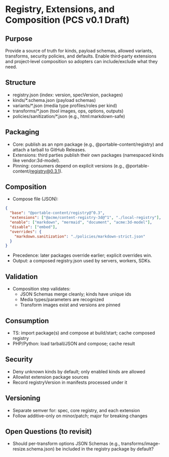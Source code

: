 # Registry, Extensions, and Composition (PCS v0.1 Draft)

## Purpose
Provide a source of truth for kinds, payload schemas, allowed variants, transforms, security policies, and defaults. Enable third‑party extensions and project‑level composition so adopters can include/exclude what they need.

## Structure
- registry.json (index: version, specVersion, packages)
- kinds/*.schema.json (payload schemas)
- variants/*.json (media type profiles/roles per kind)
- transforms/*.json (tool images, ops, options, outputs)
- policies/sanitization/*.json (e.g., html:markdown-safe)

## Packaging
- Core: publish as an npm package (e.g., @portable-content/registry) and attach a tarball to GitHub Releases.
- Extensions: third parties publish their own packages (namespaced kinds like vendor:3d-model).
- Pinning: consumers depend on explicit versions (e.g., @portable-content/registry@0.3.1).

## Composition
- Compose file (JSON):
```json
{
  "base": "@portable-content/registry@^0.3",
  "extensions": ["@acme/content-registry-3d@^1", "./local-registry"],
  "enable": ["markdown", "mermaid", "document", "acme:3d-model"],
  "disable": ["embed"],
  "overrides": {
    "markdown.sanitization": "./policies/markdown-strict.json"
  }
}
```

- Precedence: later packages override earlier; explicit overrides win.
- Output: a composed registry.json used by servers, workers, SDKs.

## Validation
- Composition step validates:
  - JSON Schemas merge cleanly; kinds have unique ids
  - Media types/parameters are recognized
  - Transform images exist and versions are pinned

## Consumption
- TS: import package(s) and compose at build/start; cache composed registry
- PHP/Python: load tarball/JSON and compose; cache result

## Security
- Deny unknown kinds by default; only enabled kinds are allowed
- Allowlist extension package sources
- Record registryVersion in manifests processed under it

## Versioning
- Separate semver for: spec, core registry, and each extension
- Follow additive-only on minor/patch; major for breaking changes


## Open Questions (to revisit)
- Should per-transform options JSON Schemas (e.g., transforms/image-resize.schema.json) be included in the registry package by default?

